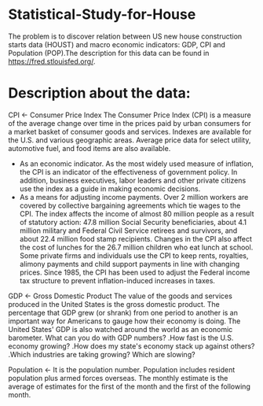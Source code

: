 # Statistical-Study-for-House
The problem is to discover relation between US new house construction starts data (HOUST) and macro economic indicators: GDP, CPI and Population (POP).The description for this data can be found in https://fred.stlouisfed.org/.

# Description about the data:
CPI <- Consumer Price Index
The Consumer Price Index (CPI) is a measure of the average change over time in the prices paid by urban consumers for a market basket of consumer goods and services. Indexes are available for the U.S. and various geographic areas. Average price data for select utility, automotive fuel, and food items are also available.
- As an economic indicator. As the most widely used measure of inflation, the CPI is an indicator of the effectiveness of government policy. In addition, business executives, labor leaders and other private citizens use the index as a guide in making economic decisions.
- As a means for adjusting income payments. Over 2 million workers are covered by collective bargaining agreements which tie wages to the CPI. The index affects the income of almost 80 million people as a result of statutory action: 47.8 million Social Security beneficiaries, about 4.1 million military and Federal Civil Service retirees and survivors, and about 22.4 million food stamp recipients. Changes in the CPI also affect the cost of lunches for the 26.7 million children who eat lunch at school. Some private firms and individuals use the CPI to keep rents, royalties, alimony payments and child support payments in line with changing prices. Since 1985, the CPI has been used to adjust the Federal income tax structure to prevent inflation-induced increases in taxes.

GDP <- Gross Domestic Product
The value of the goods and services produced in the United States is the gross domestic product. The percentage that GDP grew (or shrank) from one period to another is an important way for Americans to gauge how their economy is doing. The United States' GDP is also watched around the world as an economic barometer.
What can you do with GDP numbers?
.How fast is the U.S. economy growing?
.How does my state's economy stack up against others?
.Which industries are taking growing? Which are slowing?

Population <- It is the population number.
Population includes resident population plus armed forces overseas. The monthly estimate is the average of estimates for the first of the month and the first of the following month.



